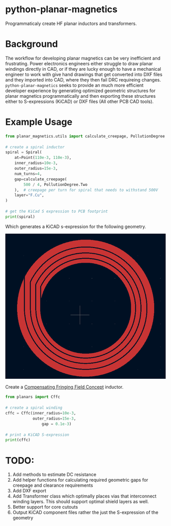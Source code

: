 # python-planar-magnetics
Programmaticaly create HF planar inductors and transformers.

# Background
The workflow for developing planar magnetics can be very inefficient and frustrating.  Power electronics engineers either struggle to draw planar windings directly in CAD, or if they are lucky enough to have a mechanical engineer to work with give hand drawings that get converted into DXF files and they imported into CAD, where they then fail DRC requireing changes.  `python-planar-magnetics` seeks to provide an much more efficient developer experience by generating optimized geometric structures for planar magnetics programmatically and then exporting these structures either to S-expressions (KiCAD) or DXF files (All other PCB CAD tools).

# Example Usage

```python
from planar_magnetics.utils import calculate_creepage, PollutionDegree

# create a spiral inductor
spiral = Spiral(
    at=Point(110e-3, 110e-3),
    inner_radius=10e-3,
    outer_radius=15e-3,
    num_turns=4,
    gap=calculate_creepage(
        500 / 4, PollutionDegree.Two
    ),  # creepage per turn for spiral that needs to withstand 500V
    layer="F.Cu",
)

# get the KiCad S expression to PCB footprint
print(spiral)
```
Which generates a KiCAD s-expression for the following geometry.

![alt text](images/4turn_spiral.png?raw=true)

Create a [Compensating Fringing Field Concept](https://www.psma.com/sites/default/files/uploads/files/Introduction%20of%20the%20CFFC-Compensating%20Fringing%20Field%20Concept%20Schaefer%2C%20ETH%20Zurich.pdf) inductor.

```python
from planars import Cffc

# create a spiral winding
cffc = Cffc(inner_radius=10e-3,
            outer_radius=15e-3,
                gap = 0.1e-3)

# print a KiCAD S-expression
print(cffc)
```

# TODO:

1.  Add methods to estimate DC resistance
2.  Add helper functions for calculating required geometric gaps for creepage and clearance requirements
3.  Add DXF export
4.  Add Transformer class which optimally places vias that interconnect winding layers.  This should support optimal shield layers as well.
6.  Better support for core cutouts
7.  Output KiCAD component files rather the just the S-expression of the geometry
